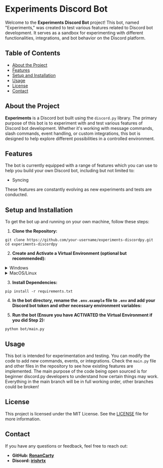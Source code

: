 # Experiments Discord Bot

Welcome to the **Experiments Discord Bot** project! This bot, named "Experiments," was created to test various features related to Discord bot development. It serves as a sandbox for experimenting with different functionalities, integrations, and bot behavior on the Discord platform.

## Table of Contents

- [About the Project](#about-the-project)
- [Features](#features)
- [Setup and Installation](#setup-and-installation)
- [Usage](#usage)
- [License](#license)
- [Contact](#contact)

## About the Project

**Experiments** is a Discord bot built using the `discord.py` library. The primary purpose of this bot is to experiment with and test various features of Discord bot development. Whether it's working with message commands, slash commands, event handling, or custom integrations, this bot is designed to help explore different possibilities in a controlled environment.

## Features

The bot is currently equipped with a range of features which you can use to help you build your own Discord bot, including but not limited to:

- Syncing

These features are constantly evolving as new experiments and tests are conducted.

## Setup and Installation

To get the bot up and running on your own machine, follow these steps:

1. **Clone the Repository:**
  ```
  git clone https://github.com/your-username/experiments-discordpy.git
  cd experiments-discordpy
  ```

2. **Create and Activate a Virtual Environment (optional but recommended):**
  <details>
    <summary>Windows</summary>
    
    python3 -m venv venv
    venv\Scripts\activate
  </details>
  <details>
    <summary>MacOS/Linux</summary>
    
    python3 -m venv venv
    source venv/bin/activate
  </details>

3. **Install Dependencies:**
  ```
  pip install -r requirements.txt
  ```

4. **In the bot directory, rename the `.env.example` file to `.env` and add your Discord bot token and other necessary environment variables:**

5. **Run the bot (Ensure you have ACTIVATED the Virtual Environment if you did Step 2):**
  ```
  python bot/main.py
  ```

## Usage

This bot is intended for experimentation and testing. You can modify the code to add new commands, events, or integrations. Check the `main.py` file and other files in the repository to see how existing features are implemented. The main purpose of the code being open sourced is for beginner discord.py developers to understand how certain things may work. Everything in the main branch will be in full working order, other branches could be broken!

## License

This project is licensed under the MIT License. See the [LICENSE](LICENSE) file for more information.

## Contact

If you have any questions or feedback, feel free to reach out:

- **GitHub: [RonanCarty](https://github.com/RonanCarty)**
- **Discord: [irishrtx](https://discordlookup.com/user/974274752669708288)**
